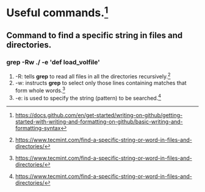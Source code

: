 # Useful commands.[^format]
[^format]: https://docs.github.com/en/get-started/writing-on-github/getting-started-with-writing-and-formatting-on-github/basic-writing-and-formatting-syntax

## Command to find a specific string in files and directories.
### **grep -Rw ./ -e 'def load_volfile'**
1. -R: tells **grep** to read all files in all the directories recursively.[^1]
2. -w: instructs **grep** to select only those lines containing matches that form whole words.[^1]
3. -e: is used to specify the string (pattern) to be searched.[^1]

[^1]: https://www.tecmint.com/find-a-specific-string-or-word-in-files-and-directories/
